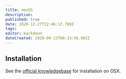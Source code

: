 ```yaml
---
title: macOS
description: 
published: true
date: 2020-12-27T22:46:17.789Z
tags: 
editor: markdown
dateCreated: 2020-09-23T00:33:56.065Z
---
```


## Installation

See the [official knowledgebase](https://foundryvtt.com/article/installation/) for installation on OSX.